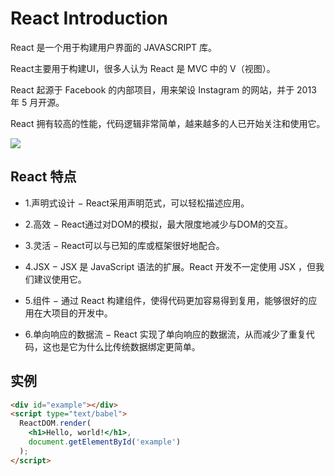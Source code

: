 # React Introduction

React 是一个用于构建用户界面的 JAVASCRIPT 库。  

React主要用于构建UI，很多人认为 React 是 MVC 中的 V（视图）。  

React 起源于 Facebook 的内部项目，用来架设 Instagram 的网站，并于 2013 年 5 月开源。  

React 拥有较高的性能，代码逻辑非常简单，越来越多的人已开始关注和使用它。  

![](http://www.runoob.com/wp-content/uploads/2016/02/react.png)

## React 特点
* 1.声明式设计 − React采用声明范式，可以轻松描述应用。

* 2.高效 − React通过对DOM的模拟，最大限度地减少与DOM的交互。

* 3.灵活 − React可以与已知的库或框架很好地配合。

* 4.JSX − JSX 是 JavaScript 语法的扩展。React 开发不一定使用 JSX ，但我们建议使用它。

* 5.组件 − 通过 React 构建组件，使得代码更加容易得到复用，能够很好的应用在大项目的开发中。

* 6.单向响应的数据流 − React 实现了单向响应的数据流，从而减少了重复代码，这也是它为什么比传统数据绑定更简单。

## 实例
```html
<div id="example"></div>
<script type="text/babel">
  ReactDOM.render(
    <h1>Hello, world!</h1>,
    document.getElementById('example')
  );
</script>
```
